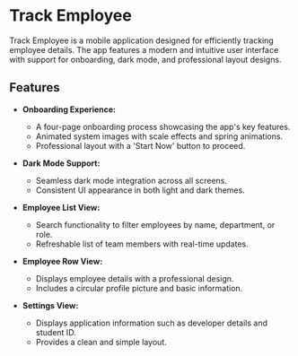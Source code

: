 # Track Employee

Track Employee is a mobile application designed for efficiently tracking employee details. The app features a modern and intuitive user interface with support for onboarding, dark mode, and professional layout designs.
## Features

- **Onboarding Experience:**
  - A four-page onboarding process showcasing the app's key features.
  - Animated system images with scale effects and spring animations.
  - Professional layout with a 'Start Now' button to proceed.

- **Dark Mode Support:**
  - Seamless dark mode integration across all screens.
  - Consistent UI appearance in both light and dark themes.

- **Employee List View:**
  - Search functionality to filter employees by name, department, or role.
  - Refreshable list of team members with real-time updates.

- **Employee Row View:**
  - Displays employee details with a professional design.
  - Includes a circular profile picture and basic information.

- **Settings View:**
  - Displays application information such as developer details and student ID.
  - Provides a clean and simple layout.

